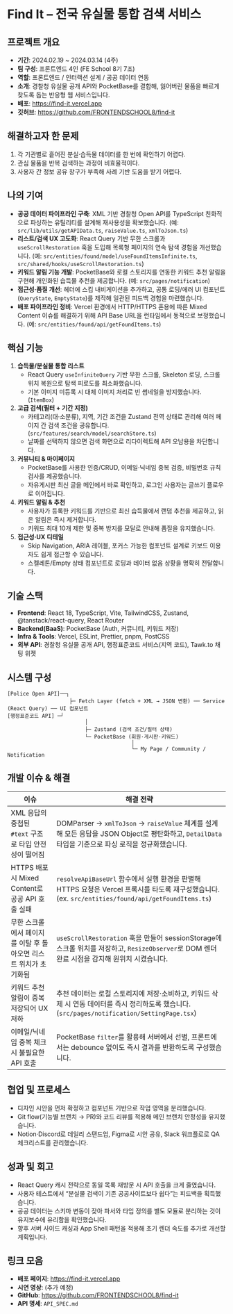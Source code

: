 # Find It – 전국 유실물 통합 검색 서비스

## 프로젝트 개요
- **기간**: 2024.02.19 ~ 2024.03.14 (4주)  
- **팀 구성**: 프론트엔드 4인 (FE School 8기 7조)  
- **역할**: 프론트엔드 / 인터랙션 설계 / 공공 데이터 연동  
- **소개**: 경찰청 유실물 공개 API와 PocketBase를 결합해, 잃어버린 물품을 빠르게 찾도록 돕는 반응형 웹 서비스입니다.  
- **배포**: https://find-it.vercel.app  
- **깃허브**: https://github.com/FRONTENDSCHOOL8/find-it

## 해결하고자 한 문제
1. 각 기관별로 흩어진 분실·습득물 데이터를 한 번에 확인하기 어렵다.  
2. 관심 물품을 반복 검색하는 과정이 비효율적이다.  
3. 사용자 간 정보 공유 창구가 부족해 사례 기반 도움을 받기 어렵다.

## 나의 기여
- **공공 데이터 파이프라인 구축**: XML 기반 경찰청 Open API를 TypeScript 친화적으로 파싱하는 유틸리티를 설계해 재사용성을 확보했습니다. (예: `src/lib/utils/getAPIData.ts`, `raiseValue.ts`, `xmlToJson.ts`)  
- **리스트/검색 UX 고도화**: React Query 기반 무한 스크롤과 `useScrollRestoration` 훅을 도입해 목록형 페이지의 연속 탐색 경험을 개선했습니다. (예: `src/entities/found/model/useFoundItemsInfinite.ts`, `src/shared/hooks/useScrollRestoration.ts`)  
- **키워드 알림 기능 개발**: PocketBase와 로컬 스토리지를 연동한 키워드 추천 알림을 구현해 개인화된 습득물 추천을 제공합니다. (예: `src/pages/notification`)  
- **접근성·품질 개선**: 헤더에 스킵 내비게이션을 추가하고, 공통 로딩/에러 UI 컴포넌트(`QueryState`, `EmptyState`)를 제작해 일관된 피드백 경험을 마련했습니다.  
- **배포 파이프라인 정비**: Vercel 환경에서 HTTP/HTTPS 혼용에 따른 Mixed Content 이슈를 해결하기 위해 API Base URL을 런타임에서 동적으로 보정했습니다. (예: `src/entities/found/api/getFoundItems.ts`)

## 핵심 기능
1. **습득물/분실물 통합 리스트**  
   - React Query `useInfiniteQuery` 기반 무한 스크롤, Skeleton 로딩, 스크롤 위치 복원으로 탐색 피로도를 최소화했습니다.  
   - 기본 이미지 미등록 시 대체 이미지 처리로 빈 썸네일을 방지했습니다. (`ItemBox`)
2. **고급 검색(필터 + 기간 지정)**  
   - 카테고리(대·소분류), 지역, 기간 조건을 Zustand 전역 상태로 관리해 여러 페이지 간 검색 조건을 공유합니다. (`src/features/search/model/searchStore.ts`)  
   - 날짜를 선택하지 않으면 검색 화면으로 리다이렉트해 API 오남용을 차단합니다.  
3. **커뮤니티 & 마이페이지**  
   - PocketBase를 사용한 인증/CRUD, 이메일·닉네임 중복 검증, 비밀번호 규칙 검사를 제공했습니다.  
   - 자유게시판 최신 글을 메인에서 바로 확인하고, 로그인 사용자는 글쓰기 플로우로 이어집니다.
4. **키워드 알림 & 추천**  
   - 사용자가 등록한 키워드를 기반으로 최신 습득물에서 랜덤 추천을 제공하고, 읽은 알림은 즉시 제거합니다.  
   - 키워드 최대 10개 제한 및 중복 방지를 모달로 안내해 품질을 유지했습니다.
5. **접근성·UX 디테일**  
   - Skip Navigation, ARIA 레이블, 포커스 가능한 컴포넌트 설계로 키보드 이용자도 쉽게 접근할 수 있습니다.  
   - 스켈레톤/Empty 상태 컴포넌트로 로딩과 데이터 없음 상황을 명확히 전달합니다.

## 기술 스택
- **Frontend**: React 18, TypeScript, Vite, TailwindCSS, Zustand, @tanstack/react-query, React Router  
- **Backend(BaaS)**: PocketBase (Auth, 커뮤니티, 키워드 저장)  
- **Infra & Tools**: Vercel, ESLint, Prettier, pnpm, PostCSS  
- **외부 API**: 경찰청 유실물 공개 API, 행정표준코드 서비스(지역 코드), Tawk.to 채팅 위젯

## 시스템 구성
```
[Police Open API]──┐
                    ├─ Fetch Layer (fetch + XML → JSON 변환) ── Service (React Query) ── UI 컴포넌트
[행정표준코드 API] ─┘
                         │
                         ├─ Zustand (검색 조건/필터 상태)
                         └─ PocketBase (회원·게시판·키워드)
                                        │
                                        └─ My Page / Community / Notification
```

## 개발 이슈 & 해결
| 이슈 | 해결 전략 |
| --- | --- |
| XML 응답의 중첩된 `#text` 구조로 타입 안전성이 떨어짐 | DOMParser → `xmlToJson` → `raiseValue` 체계를 설계해 모든 응답을 JSON Object로 평탄화하고, `DetailData` 타입을 기준으로 파싱 로직을 정규화했습니다. |
| HTTPS 배포 시 Mixed Content로 공공 API 호출 실패 | `resolveApiBaseUrl` 함수에서 실행 환경을 판별해 HTTPS 요청은 Vercel 프록시를 타도록 재구성했습니다. (ex. `src/entities/found/api/getFoundItems.ts`) |
| 무한 스크롤에서 페이지를 이탈 후 돌아오면 리스트 위치가 초기화됨 | `useScrollRestoration` 훅을 만들어 sessionStorage에 스크롤 위치를 저장하고, `ResizeObserver`로 DOM 렌더 완료 시점을 감지해 원위치 시켰습니다. |
| 키워드 추천 알림이 중복 저장되어 UX 저하 | 추천 데이터는 로컬 스토리지에 저장·소비하고, 키워드 삭제 시 연동 데이터를 즉시 정리하도록 했습니다. (`src/pages/notification/SettingPage.tsx`) |
| 이메일/닉네임 중복 체크 시 불필요한 API 호출 | PocketBase `filter`를 활용해 서버에서 선별, 프론트에서는 debounce 없이도 즉시 결과를 반환하도록 구성했습니다. |

## 협업 및 프로세스
- 디자인 시안을 먼저 확정하고 컴포넌트 기반으로 작업 영역을 분리했습니다.  
- Git flow(기능별 브랜치 → PR)와 코드 리뷰를 적용해 메인 브랜치 안정성을 유지했습니다.  
- Notion·Discord로 데일리 스탠드업, Figma로 시안 공유, Slack 워크플로로 QA 체크리스트를 관리했습니다.

## 성과 및 회고
- React Query 캐시 전략으로 동일 목록 재방문 시 API 호출을 크게 줄였습니다.  
- 사용자 테스트에서 “분실물 검색이 기존 공공사이트보다 쉽다”는 피드백을 획득했습니다.  
- 공공 데이터는 스키마 변동이 잦아 파서와 타입 정의를 별도 모듈로 분리하는 것이 유지보수에 유리함을 확인했습니다.  
- 향후 서버 사이드 캐싱과 App Shell 패턴을 적용해 초기 렌더 속도를 추가로 개선할 계획입니다.

## 링크 모음
- **배포 페이지**: https://find-it.vercel.app  
- **시연 영상**: (추가 예정)  
- **GitHub**: https://github.com/FRONTENDSCHOOL8/find-it  
- **API 명세**: `API_SPEC.md`

